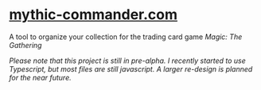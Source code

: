# [mythic-commander.com](https://mythic-commander.com)

A tool to organize your collection for the trading card game _Magic: The Gathering_

_Please note that this project is still in pre-alpha. I recently started to use Typescript, but most files are still javascript. A larger re-design is planned for the near future._
